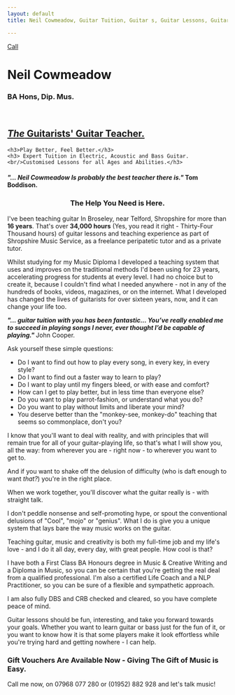 ```yaml
---
layout: default
title: Neil Cowmeadow, Guitar Tuition, Guitar s, Guitar Lessons, Guitar Teacher, Bass Lessons, Instrument Repair, Technician, Telford, Guitar Repair, Guitar Expert, How to Play Guitar, How to Play Bass, DBS, CRB checked, Broseley, Bridgnorth, Much Wenlock, How to Compose, Composition, Technique, Easy Guitar, For Beginners, For Intermediates, For Experts, easy strings, song writing, arthritis, pain, wrist, fingers, sore

---
```


<div class="jumbotron">
  <a class="btn btn-large btn-success" href="tel:07968077280" onclick="ga('send', 'event', 'button', 'click', 'click-to-dial'); return true;">
    Call
  </a>
  <div class="text">
    <h1>Neil Cowmeadow</h1>
    <p><h3>BA Hons, Dip. Mus.</h3></p>
    <br />
    <h2 style="text-decoration:underline;">
    <em>The</em> Guitarists' Guitar Teacher.</strong></h2>
    
    <h3>Play Better, Feel Better.</h3>
    <h3> Expert Tuition in Electric, Acoustic and Bass Guitar.<br/>Customised Lessons for all Ages and Abilities.</h3>
  </div>
</div>
<p></p>
<p></p>
   <p>
   <h4>
   <em>
   <strong>"... Neil Cowmeadow Is probably the best teacher there is." </strong>
   </em>  
   Tom Boddison.</h4> 
   </p>
<p>
<h3 style="text-align: center">

The Help You Need is Here.</h3>
</p>
<p></p>
<p></p>



<p>
</p>
<p>
   I've been teaching guitar In Broseley, near Telford, Shropshire for more than <strong>16 years</strong>. That's over <strong>34,000 hours</strong> (Yes, you read it right - Thirty-Four Thousand hours) of guitar lessons and teaching experience as part of Shropshire Music Service, as a freelance peripatetic tutor and as a private tutor.
</p>
<p>   
   Whilst studying for my Music Diploma I developed a teaching system that uses and improves on the traditional methods I'd been using for 23 years, accelerating progress for students at every level. I had no choice but to create it, because I couldn't find what I needed anywhere - not in any of the hundreds of books, videos, magazines, or on the internet. What I developed has changed the lives of guitarists for over sixteen years, now, and it can change your life too.</p>
<p>
</p>
<p><em><strong>"... guitar tuition with you has been fantastic... You’ve really enabled me to succeed in playing songs I never, ever thought I’d be capable of playing." </strong></em>  John Cooper.
</p>
<p>   
   Ask yourself these simple questions: 
   <ul>
   <li>Do I want to find out how to play every song, in every key, in every style?</li>
   <li>Do I want to find out a faster way to learn to play?</li>
   <li>Do I want to play until my fingers bleed, or with ease and comfort?</li>
   <li>How can I get to play better, but in less time than everyone else?</li>
   <li>Do you want to play parrot-fashion, or understand what you do?</li>
   <li>Do you want to play without limits and liberate your mind?</li>
   <li>You deserve better than the "monkey-see, monkey-do" teaching that seems so commonplace, don't you?</li>
   
   </ul>
   </p>
<p>
   
   
   
   
   I know that you'll want to deal with reality, and with principles that will remain true for all of your guitar-playing life, so that's what I will show you, all the way: from wherever you are - right now - to wherever you want to get to. 
</p>
<p>   
   And if you want to shake off the delusion of difficulty (who is daft enough to want <em>that?</em>) you're in the right place. 
 </p>
<p> 
  When we work together, you'll discover what the guitar really is - with straight talk. 
  </p>
<p>I don't peddle  nonsense and self-promoting hype, or spout the conventional delusions of "Cool", "mojo" or "genius". What I do is give you a unique system that lays bare the way music works on the guitar.
</p>
<p>
  Teaching guitar, music and creativity is both my full-time job and my life's love - and I do it all day, every day, with great people. How cool is that?
</p>
<p>
 
  I have both a First Class BA Honours degree in Music & Creative Writing and a Diploma in Music, so you can be certain that you're getting the real deal from a qualified professional. I'm also a certified Life Coach and a NLP Practitioner, so you can be sure of a flexible and sympathetic approach.
</p>
<p>
I am also fully DBS and CRB checked and cleared, so you have complete peace of mind.
</p>
<p>
Guitar lessons should be fun, interesting, and take you forward towards your goals. Whether you want to learn guitar or bass just for the fun of it, or you want to know how it is that some players make it look effortless while you're trying hard and getting nowhere - I can help. 
</p>
<p>
<p><h3>Gift Vouchers Are Available Now - Giving The Gift of Music is Easy.</h3></p>

Call me now, on 07968 077 280 or (01952) 882 928 and let's talk music!


